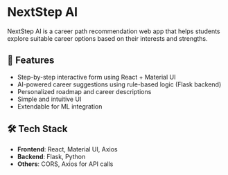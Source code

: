 # NextStep AI

NextStep AI is a career path recommendation web app that helps students explore suitable career options based on their interests and strengths.

## 🌟 Features

- Step-by-step interactive form using React + Material UI
- AI-powered career suggestions using rule-based logic (Flask backend)
- Personalized roadmap and career descriptions
- Simple and intuitive UI
- Extendable for ML integration

## 🛠️ Tech Stack

- **Frontend**: React, Material UI, Axios
- **Backend**: Flask, Python
- **Others**: CORS, Axios for API calls
